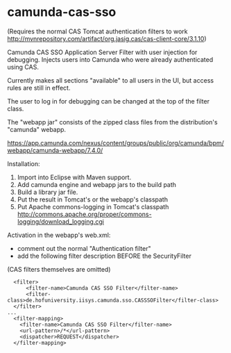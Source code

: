 # camunda-cas-sso

(Requires the normal CAS Tomcat authentication filters to work http://mvnrepository.com/artifact/org.jasig.cas/cas-client-core/3.1.10)

Camunda CAS SSO Application Server Filter with user injection for debugging. Injects users into Camunda who were already authenticated using CAS.

Currently makes all sections "available" to all users in the UI, but access rules are still in effect.

The user to log in for debugging can be changed at the top of the filter class.

The "webapp jar" consists of the zipped class files from the distribution's "camunda" webapp.

https://app.camunda.com/nexus/content/groups/public/org/camunda/bpm/webapp/camunda-webapp/7.4.0/

Installation:

1. Import into Eclipse with Maven support.
2. Add camunda engine and webapp jars to the build path
3. Build a library jar file.
4. Put the result in Tomcat's or the webapp's classpath
5. Put Apache commons-logging in Tomcat's classpath http://commons.apache.org/proper/commons-logging/download_logging.cgi

Activation in the webapp's web.xml:
* comment out the normal "Authentication filter"
* add the following filter description BEFORE the SecurityFilter

(CAS filters themselves are omitted)
```
  <filter>
      <filter-name>Camunda CAS SSO Filter</filter-name>
      <filter-class>de.hofuniversity.iisys.camunda.sso.CASSSOFilter</filter-class>
  </filter>
...
  <filter-mapping>
    <filter-name>Camunda CAS SSO Filter</filter-name>
    <url-pattern>/*</url-pattern>
    <dispatcher>REQUEST</dispatcher>
  </filter-mapping>
```